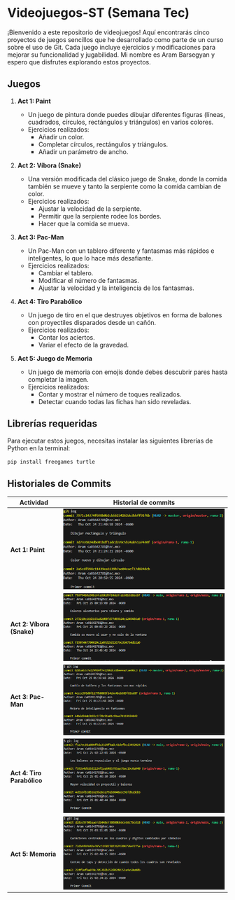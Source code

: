 # Videojuegos-ST (Semana Tec)

¡Bienvenido a este repositorio de videojuegos! Aquí encontrarás cinco proyectos de juegos sencillos que he desarrollado como parte de un curso sobre el uso de Git. Cada juego incluye ejercicios y modificaciones para mejorar su funcionalidad y jugabilidad. Mi nombre es Aram Barsegyan y espero que disfrutes explorando estos proyectos.

## Juegos

1. **Act 1: Paint**
   - Un juego de pintura donde puedes dibujar diferentes figuras (líneas, cuadrados, círculos, rectángulos y triángulos) en varios colores.
   - Ejercicios realizados:
     - Añadir un color.
     - Completar círculos, rectángulos y triángulos.
     - Añadir un parámetro de ancho.

2. **Act 2: Víbora (Snake)**
   - Una versión modificada del clásico juego de Snake, donde la comida también se mueve y tanto la serpiente como la comida cambian de color.
   - Ejercicios realizados:
     - Ajustar la velocidad de la serpiente.
     - Permitir que la serpiente rodee los bordes.
     - Hacer que la comida se mueva.

3. **Act 3: Pac-Man**
   - Un Pac-Man con un tablero diferente y fantasmas más rápidos e inteligentes, lo que lo hace más desafiante.
   - Ejercicios realizados:
     - Cambiar el tablero.
     - Modificar el número de fantasmas.
     - Ajustar la velocidad y la inteligencia de los fantasmas.

4. **Act 4: Tiro Parabólico**
   - Un juego de tiro en el que destruyes objetivos en forma de balones con proyectiles disparados desde un cañón.
   - Ejercicios realizados:
     - Contar los aciertos.
     - Variar el efecto de la gravedad.

5. **Act 5: Juego de Memoria**
   - Un juego de memoria con emojis donde debes descubrir pares hasta completar la imagen.
   - Ejercicios realizados:
     - Contar y mostrar el número de toques realizados.
     - Detectar cuando todas las fichas han sido reveladas.


## Librerías requeridas

Para ejecutar estos juegos, necesitas instalar las siguientes librerías de Python en la terminal:

```bash
pip install freegames turtle
```


## Historiales de Commits

| Actividad                        | Historial de commits                                                                |
|-----------------------------|------------------------------------------------------------------------|
| **Act 1: Paint**           | ![Paint](https://github.com/arambs22/Videojuegos-ST/blob/main/Historiales%20de%20Commits/Act1.png) |
| **Act 2: Víbora (Snake)**  | ![Víbora (Snake)](https://github.com/arambs22/Videojuegos-ST/blob/main/Historiales%20de%20Commits/Act2.png) |
| **Act 3: Pac-Man**         | ![Pac-Man](https://github.com/arambs22/Videojuegos-ST/blob/main/Historiales%20de%20Commits/Act3.png) |
| **Act 4: Tiro Parabólico** | ![Tiro Parabólico](https://github.com/arambs22/Videojuegos-ST/blob/main/Historiales%20de%20Commits/Act4.png) |
| **Act 5: Memoria**         | ![Memoria](https://github.com/arambs22/Videojuegos-ST/blob/main/Historiales%20de%20Commits/Act5.png) |

